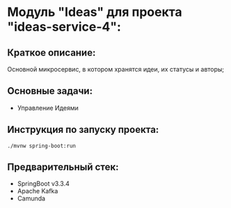 # Модуль "Ideas" для проекта "ideas-service-4":

## Краткое описание:
Основной микросервис, в котором хранятся идеи, их статусы и авторы;

## Основные задачи:
- Управление Идеями

## Инструкция по запуску проекта:
```
./mvnw spring-boot:run
```

## Предварительный стек:
- SpringBoot v3.3.4
- Apache Kafka
- Camunda
